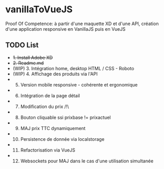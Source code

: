 # vanillaToVueJS

Proof Of Competence: à partir d'une maquette XD et d'une API, création d'une application responsive en VanillaJS puis en VueJS

## TODO List

* ~~1. Install Adobe XD~~
* ~~2. Readme.md~~
* (WIP) 3. Intégration home, desktop HTML / CSS - Roboto
* (WIP) 4. Affichage des produits via l'API
* 5. Version mobile responsive - cohérente et ergonomique 
* 6. Intégration de la page détail
* 7. Modification du prix /!\
* 8. Bouton cliquable ssi prixbase != prixactuel
* 9. MAJ prix TTC dynamiquement
* 10. Persistence de donnée via localstorage
* 11. Refactorisation via VueJS
* 12. Websockets pour MAJ dans le cas d'une utilisation simultanée